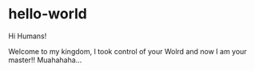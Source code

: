 # hello-world

Hi Humans!

Welcome to my kingdom, I took control of your Wolrd and now I am your master!!
Muahahaha...
